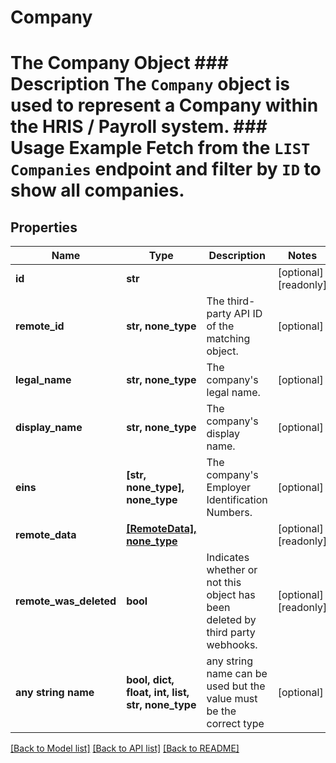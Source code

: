 # Company

# The Company Object ### Description The `Company` object is used to represent a Company within the HRIS / Payroll system.  ### Usage Example Fetch from the `LIST Companies` endpoint and filter by `ID` to show all companies.

## Properties
Name | Type | Description | Notes
------------ | ------------- | ------------- | -------------
**id** | **str** |  | [optional] [readonly] 
**remote_id** | **str, none_type** | The third-party API ID of the matching object. | [optional] 
**legal_name** | **str, none_type** | The company&#39;s legal name. | [optional] 
**display_name** | **str, none_type** | The company&#39;s display name. | [optional] 
**eins** | **[str, none_type], none_type** | The company&#39;s Employer Identification Numbers. | [optional] 
**remote_data** | [**[RemoteData], none_type**](RemoteData.md) |  | [optional] [readonly] 
**remote_was_deleted** | **bool** | Indicates whether or not this object has been deleted by third party webhooks. | [optional] [readonly] 
**any string name** | **bool, dict, float, int, list, str, none_type** | any string name can be used but the value must be the correct type | [optional]

[[Back to Model list]](../README.md#documentation-for-models) [[Back to API list]](../README.md#documentation-for-api-endpoints) [[Back to README]](../README.md)


